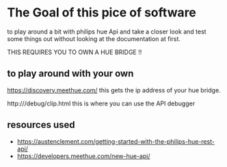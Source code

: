 # The Goal of this pice of software

to play around a bit with philips hue Api and take a closer look and test some things out without looking at the documentation at first.

THIS REQUIRES YOU TO OWN A HUE BRIDGE !!
## to play around with your own 
https://discovery.meethue.com/ this gets the ip address of your hue bridge.

http://<YOUR HUB IP>/debug/clip.html this is where you can use the API debugger
## resources used 
- https://austenclement.com/getting-started-with-the-philips-hue-rest-api/
- https://developers.meethue.com/new-hue-api/


